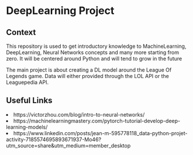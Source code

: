 # DeepLearning Project

## Context
This repository is used to get introductory knowledge to MachineLearning, DeepLearning, Neural Networks concepts and many more starting from zero.
It will be centered around Python and will tend to grow in the future

The main project is about creating a DL model around the League Of Legends game. Data will either provided through the LOL API or the Leaguepedia API.

## Useful Links 
<li> https://victorzhou.com/blog/intro-to-neural-networks/ </li>
<li> https://machinelearningmastery.com/pytorch-tutorial-develop-deep-learning-models/ </li>
<li> https://www.linkedin.com/posts/jean-m-595778118_data-python-projet-activity-7185574695893671937-Mo46?utm_source=share&utm_medium=member_desktop </li>
